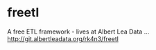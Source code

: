 # freetl
A free ETL framework - lives at Albert Lea Data ... http://git.albertleadata.org/rk4n3/freetl

